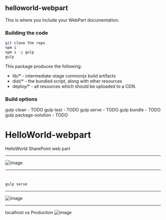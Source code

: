 ## helloworld-webpart

This is where you include your WebPart documentation.

### Building the code

```bash
git clone the repo
npm i
npm i -g gulp
gulp
```

This package produces the following:

* lib/* - intermediate-stage commonjs build artifacts
* dist/* - the bundled script, along with other resources
* deploy/* - all resources which should be uploaded to a CDN.

### Build options

gulp clean - TODO
gulp test - TODO
gulp serve - TODO
gulp bundle - TODO
gulp package-solution - TODO

# HelloWorld-webpart
HelloWorld SharePoint web part
***
![image](https://user-images.githubusercontent.com/19554935/51755178-ff765980-208b-11e9-969e-85ea4c3c1db3.png)
***
# 
```bash
gulp serve
```
***
![image](https://user-images.githubusercontent.com/19554935/51755984-e9699880-208d-11e9-932b-9661f7713eb9.png)
***
localhost vs Production
![image](https://user-images.githubusercontent.com/19554935/51805022-2d979d00-2236-11e9-866c-bf1ec819a2f3.png)

